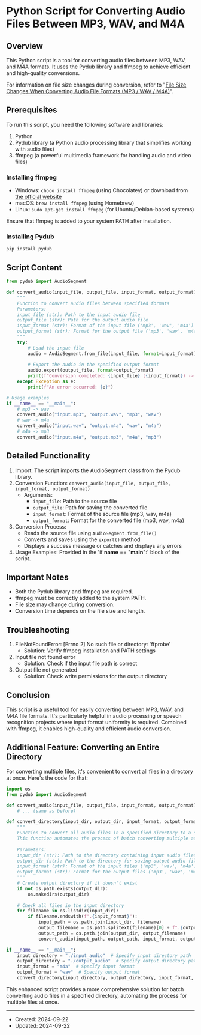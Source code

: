 # Python Script for Converting Audio Files Between MP3, WAV, and M4A

## Overview

This Python script is a tool for converting audio files between MP3, WAV, and M4A formats. It uses the Pydub library and ffmpeg to achieve efficient and high-quality conversions.

For information on file size changes during conversion, refer to "[File Size Changes When Converting Audio File Formats (MP3 / WAV / M4A)](https://www.cultivationdata.net/md-to-web.html?md=SystemDevelopment/audio_format_conversion_file_size_changes.md&bc=system-development)".

## Prerequisites

To run this script, you need the following software and libraries:

1. Python
2. Pydub library (a Python audio processing library that simplifies working with audio files)
3. ffmpeg (a powerful multimedia framework for handling audio and video files)

### Installing ffmpeg

- Windows: `choco install ffmpeg` (using Chocolatey) or download from [the official website](https://www.ffmpeg.org/download.html)
- macOS: `brew install ffmpeg` (using Homebrew)
- Linux: `sudo apt-get install ffmpeg` (for Ubuntu/Debian-based systems)

Ensure that ffmpeg is added to your system PATH after installation.

### Installing Pydub

```
pip install pydub
```

## Script Content

```python
from pydub import AudioSegment

def convert_audio(input_file, output_file, input_format, output_format):
    """
    Function to convert audio files between specified formats
    Parameters:
    input_file (str): Path to the input audio file
    output_file (str): Path for the output audio file
    input_format (str): Format of the input file ('mp3', 'wav', 'm4a')
    output_format (str): Format for the output file ('mp3', 'wav', 'm4a')
    """
    try:
        # Load the input file
        audio = AudioSegment.from_file(input_file, format=input_format)
        
        # Export the audio in the specified output format
        audio.export(output_file, format=output_format)
        print(f"Conversion completed: {input_file} ({input_format}) -> {output_file} ({output_format})")
    except Exception as e:
        print(f"An error occurred: {e}")

# Usage examples
if __name__ == "__main__":
    # mp3 -> wav
    convert_audio("input.mp3", "output.wav", "mp3", "wav")
    # wav -> m4a
    convert_audio("input.wav", "output.m4a", "wav", "m4a")
    # m4a -> mp3
    convert_audio("input.m4a", "output.mp3", "m4a", "mp3")
```

## Detailed Functionality

1. Import: The script imports the AudioSegment class from the Pydub library.
2. Conversion Function: `convert_audio(input_file, output_file, input_format, output_format)`
   - Arguments:
     - `input_file`: Path to the source file
     - `output_file`: Path for saving the converted file
     - `input_format`: Format of the source file (mp3, wav, m4a)
     - `output_format`: Format for the converted file (mp3, wav, m4a)
3. Conversion Process:
   - Reads the source file using `AudioSegment.from_file()`
   - Converts and saves using the `export()` method
   - Displays a success message or catches and displays any errors
4. Usage Examples: Provided in the 'if __name__ == "__main__":' block of the script.

## Important Notes

- Both the Pydub library and ffmpeg are required.
- ffmpeg must be correctly added to the system PATH.
- File size may change during conversion.
- Conversion time depends on the file size and length.

## Troubleshooting

1. FileNotFoundError: [Errno 2] No such file or directory: 'ffprobe'
   - Solution: Verify ffmpeg installation and PATH settings
2. Input file not found error
   - Solution: Check if the input file path is correct
3. Output file not generated
   - Solution: Check write permissions for the output directory

## Conclusion

This script is a useful tool for easily converting between MP3, WAV, and M4A file formats. It's particularly helpful in audio processing or speech recognition projects where input format uniformity is required. Combined with ffmpeg, it enables high-quality and efficient audio conversion.

## Additional Feature: Converting an Entire Directory

For converting multiple files, it's convenient to convert all files in a directory at once. Here's the code for that:

```python
import os
from pydub import AudioSegment

def convert_audio(input_file, output_file, input_format, output_format):
    # ... (same as before)

def convert_directory(input_dir, output_dir, input_format, output_format):
    """
    Function to convert all audio files in a specified directory to a specified format
    This function automates the process of batch converting multiple audio files.
    
    Parameters:
    input_dir (str): Path to the directory containing input audio files
    output_dir (str): Path to the directory for saving output audio files
    input_format (str): Format of the input files ('mp3', 'wav', 'm4a')
    output_format (str): Format for the output files ('mp3', 'wav', 'm4a')
    """
    # Create output directory if it doesn't exist
    if not os.path.exists(output_dir):
        os.makedirs(output_dir)
    
    # Check all files in the input directory
    for filename in os.listdir(input_dir):
        if filename.endswith(f".{input_format}"):
            input_path = os.path.join(input_dir, filename)
            output_filename = os.path.splitext(filename)[0] + f".{output_format}"
            output_path = os.path.join(output_dir, output_filename)
            convert_audio(input_path, output_path, input_format, output_format)

if __name__ == "__main__":
    input_directory = "./input_audio"  # Specify input directory path
    output_directory = "./output_audio"  # Specify output directory path
    input_format = "m4a"  # Specify input format
    output_format = "wav"  # Specify output format
    convert_directory(input_directory, output_directory, input_format, output_format)
```

This enhanced script provides a more comprehensive solution for batch converting audio files in a specified directory, automating the process for multiple files at once.

---
- Created: 2024-09-22
- Updated: 2024-09-22